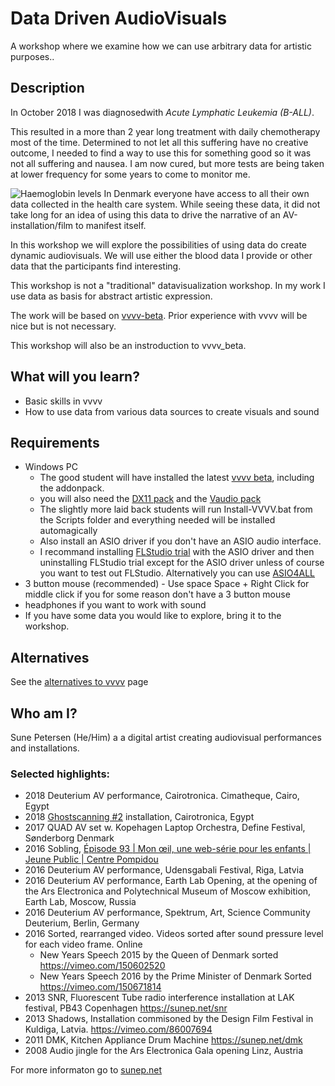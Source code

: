 # Data Driven AudioVisuals
A workshop where we examine how we can use arbitrary data for artistic purposes..
## Description
In October 2018 I was diagnosedwith *Acute Lymphatic Leukemia (B-ALL)*.

This resulted in a more than 2 year long treatment with daily chemotherapy most of the time. Determined to not let all this suffering have no creative outcome, I needed to find a way to use this for something good so it was not all suffering and nausea.
I am now cured, but more tests are being taken at lower frequency for some years to come to monitor me.

![Haemoglobin levels](/img/Hæmoglobin.png "Haemoglobin levels from sundhed.dk")
In Denmark everyone have access to all their own data collected in the health care system. While seeing these data, it did not take long for an idea of using this data to drive the narrative of an AV-installation/film to manifest itself.

In this workshop we will explore the possibilities of using data do create dynamic audiovisuals.
We will use either the blood data I provide or other data that the participants find interesting.

This workshop is not a "traditional" datavisualization workshop. In my work I use data as basis for abstract artistic expression.

The work will be based on [vvvv-beta](https://vvvv.org/). Prior experience with vvvv will be nice but is not necessary.

This workshop will also be an instroduction to vvvv_beta.

## What will you learn?
- Basic skills in vvvv
- How to use data from various data sources to create visuals and sound
## Requirements
- Windows PC
    - The good student will have installed the latest [vvvv beta](https://vvvv.org/downloads), including the addonpack.
    - you will also need the [DX11 pack](https://vvvv.org/contribution/directx11-nodes) and the [Vaudio pack](https://vvvv.org/contribution/vvvv.audio-pack-alpha)
    - The slightly more laid back students will run Install-VVVV.bat from the Scripts folder and everything needed will be installed automagically
    - Also install an ASIO driver if you don't have an ASIO audio interface.
    - I recommand installing [FLStudio trial](https://www.image-line.com/fl-studio-download/) with the ASIO driver and then uninstalling FLStudio trial except for the ASIO driver unless of course you want to test out FLStudio. Alternatively you can use [ASIO4ALL](https://www.asio4all.org/)
- 3 button mouse (recommended) - Use space Space + Right Click for middle click if you for some reason don't have a 3 button mouse
- headphones if you want to work with sound
- If you have some data you would like to explore, bring it to the workshop.

## Alternatives
See the [alternatives to vvvv](Misc/Alternatives.md) page

## Who am I?
Sune Petersen (He/Him) a a digital artist creating audiovisual performances and installations.

### Selected highlights:
- 2018 Deuterium AV performance, Cairotronica. Cimatheque, Cairo, Egypt
- 2018 [Ghostscanning #2](https://sunep.net/ghostscanning-2) installation, Cairotronica, Egypt
- 2017 QUAD AV set w. Kopehagen Laptop Orchestra, Define Festival, Sønderborg Denmark
- 2016 Sobling, [Épisode 93 | Mon œil, une web-série pour les enfants | Jeune Public | Centre Pompidou](https://youtu.be/8HMpAG5pdpI?t=511)
- 2016 Deuterium AV performance, Udensgabali Festival, Riga, Latvia
- 2016 Deuterium AV performance, Earth Lab Opening, at the opening of the Ars Electronica and Polytechnical Museum of Moscow exhibition, Earth Lab, Moscow, Russia
- 2016 Deuterium AV performance, Spektrum, Art, Science Community Deuterium, Berlin, Germany
- 2016 Sorted, rearranged video. Videos sorted after sound pressure level for each video frame. Online
  - New Years Speech 2015 by the Queen of Denmark sorted https://vimeo.com/150602520
  - New Years Speech 2016 by the Prime Minister of Denmark Sorted https://vimeo.com/150671814
- 2013 SNR, Fluorescent Tube radio interference installation at LAK festival, PB43
Copenhagen https://sunep.net/snr
- 2013 Shadows, Installation commisoned by the Design Film Festival in Kuldiga, Latvia. https://vimeo.com/86007694
- 2011 DMK, Kitchen Appliance Drum Machine
		https://sunep.net/dmk
- 2008 Audio jingle for the Ars Electronica Gala opening
		Linz, Austria

For more informaton go to [sunep.net](https://sunep.net)
